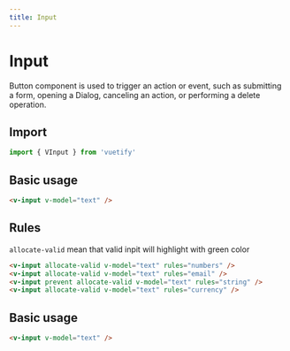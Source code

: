 ```yaml
---
title: Input
---
```


# Input

Button component is used to trigger an action or event, such as submitting a form, opening a Dialog, canceling an action, or performing a delete operation.

## Import

```javascript
import { VInput } from 'vuetify'
```

## Basic usage

<WrapView>
  <v-input />
</WrapView>

```html
<v-input v-model="text" />
```

## Rules

`allocate-valid` mean that valid inpit will highlight with green color

<WrapView vertical>
  <v-input allocate-valid v-model="text" rules="numbers" />
  <v-input allocate-valid v-model="text" rules="email" />
  <v-input prevent allocate-valid v-model="text" rules="string" />
  <v-input allocate-valid v-model="text" rules="currency" />
</WrapView>

```html
<v-input allocate-valid v-model="text" rules="numbers" />
<v-input allocate-valid v-model="text" rules="email" />
<v-input prevent allocate-valid v-model="text" rules="string" />
<v-input allocate-valid v-model="text" rules="currency" />
```

## Basic usage

<WrapView>
  <v-input v-model="text">
    <template #icon-left>
      <MagnifyingGlassIcon />
    </template>
    <template #icon-right>
      <CircleInfoIcon />
    </template>
  </v-input>
</WrapView>

```html
<v-input v-model="text" />
```
